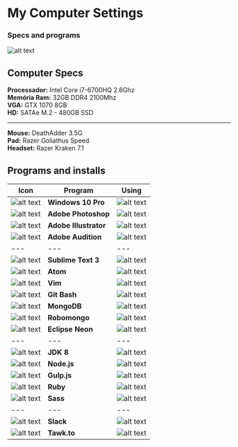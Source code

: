 # My Computer Settings
### Specs and programs

![alt text](http://res.cloudinary.com/osidney/image/upload/c_scale,w_300/v1497464483/GitHub/g1746.png "Avell G1746 Iron")
## Computer Specs
**Processador:** Intel Core i7-6700HQ 2.6Ghz  
**Memória Ram:** 32GB DDR4 2100Mhz  
**VGA:** GTX 1070 8GB  
**HD:** SATAe M.2 - 480GB SSD  
___
**Mouse:** DeathAdder 3.5G  
**Pad:** Razer Goliathus Speed  
**Headset:** Razer Kraken 7.1  

## Programs and installs

Icon | Program | Using
--- | --- | ---
![alt text](http://res.cloudinary.com/osidney/image/upload/v1497466456/GitHub/windows.png) | **Windows 10 Pro** | ![alt text](http://res.cloudinary.com/osidney/image/upload/v1497464989/GitHub/check.png)
![alt text](http://res.cloudinary.com/osidney/image/upload/v1497466129/GitHub/photoshop.png) | **Adobe Photoshop** | ![alt text](http://res.cloudinary.com/osidney/image/upload/v1497464989/GitHub/check.png)
![alt text](http://res.cloudinary.com/osidney/image/upload/v1497466129/GitHub/illustrator.png) | **Adobe Illustrator** | ![alt text](http://res.cloudinary.com/osidney/image/upload/v1497464989/GitHub/check.png)
![alt text](http://res.cloudinary.com/osidney/image/upload/v1497466129/GitHub/audition.png) | **Adobe Audition** | ![alt text](http://res.cloudinary.com/osidney/image/upload/v1497464989/GitHub/check.png)
--- | --- | ---
![alt text](http://res.cloudinary.com/osidney/image/upload/v1497466456/GitHub/sublime-text.png) | **Sublime Text 3** | ![alt text](http://res.cloudinary.com/osidney/image/upload/v1497464989/GitHub/check.png)
![alt text](http://res.cloudinary.com/osidney/image/upload/v1497466886/GitHub/atom.png) | **Atom** | ![alt text](http://res.cloudinary.com/osidney/image/upload/v1497464989/GitHub/check.png)
![alt text](http://res.cloudinary.com/osidney/image/upload/v1497467137/GitHub/vim.png) | **Vim** | ![alt text](http://res.cloudinary.com/osidney/image/upload/v1497464989/GitHub/check.png)
![alt text](http://res.cloudinary.com/osidney/image/upload/v1497468213/GitHub/git-bash.png) | **Git Bash** | ![alt text](http://res.cloudinary.com/osidney/image/upload/v1497464989/GitHub/check.png)
![alt text](http://res.cloudinary.com/osidney/image/upload/v1497467661/GitHub/mongo.png) | **MongoDB** | ![alt text](http://res.cloudinary.com/osidney/image/upload/v1497464989/GitHub/check.png)
![alt text](http://res.cloudinary.com/osidney/image/upload/v1497467232/GitHub/robomongo.png) | **Robomongo** | ![alt text](http://res.cloudinary.com/osidney/image/upload/v1497464989/GitHub/check.png)
![alt text](http://res.cloudinary.com/osidney/image/upload/v1497467061/GitHub/eclipse.png) | **Eclipse Neon** | ![alt text](http://res.cloudinary.com/osidney/image/upload/v1497464989/GitHub/check.png)
--- | --- | ---
![alt text](http://res.cloudinary.com/osidney/image/upload/v1497466456/GitHub/java.png) | **JDK 8** | ![alt text](http://res.cloudinary.com/osidney/image/upload/v1497464989/GitHub/check.png)
![alt text](http://res.cloudinary.com/osidney/image/upload/v1497466456/GitHub/node-js.png) | **Node.js** | ![alt text](http://res.cloudinary.com/osidney/image/upload/v1497464989/GitHub/check.png)
![alt text](http://res.cloudinary.com/osidney/image/upload/v1497467297/GitHub/gulp.png) | **Gulp.js** | ![alt text](http://res.cloudinary.com/osidney/image/upload/v1497464989/GitHub/check.png)
![alt text](http://res.cloudinary.com/osidney/image/upload/v1497468568/GitHub/ruby.png) | **Ruby** | ![alt text](http://res.cloudinary.com/osidney/image/upload/v1497464989/GitHub/check.png)
![alt text](http://res.cloudinary.com/osidney/image/upload/v1497466456/GitHub/sass.png) | **Sass** | ![alt text](http://res.cloudinary.com/osidney/image/upload/v1497464989/GitHub/check.png)
--- | --- | ---
![alt text](http://res.cloudinary.com/osidney/image/upload/v1497467509/GitHub/slack.png) | **Slack** | ![alt text](http://res.cloudinary.com/osidney/image/upload/v1497464989/GitHub/check.png)
![alt text](http://res.cloudinary.com/osidney/image/upload/v1497468130/GitHub/tawk-to.png) | **Tawk.to** | ![alt text](http://res.cloudinary.com/osidney/image/upload/v1497464989/GitHub/check.png)
